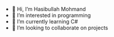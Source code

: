 - 👋 Hi, I’m Hasibullah Mohmand
- 👀 I’m interested in programming
- 🌱 I’m currently learning C#
- 💞️ I’m looking to collaborate on projects

<!---
hasibullahmohmand/hasibullahmohmand is a ✨ special ✨ repository because its `README.md` (this file) appears on your GitHub profile.
You can click the Preview link to take a look at your changes.
--->
